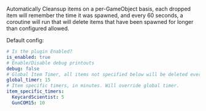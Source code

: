Automatically Cleansup items on a per-GameObject basis, each dropped item will remember the time it was spawned, and every 60 seconds, a coroutine will run that will delete items that have been spawned for longer than configured allowed.

Default config:

```yaml
# Is the plugin Enabled?
is_enabled: true
# Enable/Disable debug printouts
debug: false
# Global Item Timer, all items not specified below will be deleted every this many minutes
global_timer: 15
# Item specific timers, in minutes. Will override global timer.
item_specific_timers:
  KeycardScientist: 5
  GunCOM15: 10
```
